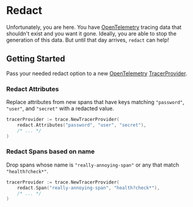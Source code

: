 # Redact

Unfortunately, you are here.
You have [OpenTelemetry] tracing data that shouldn't exist and you want it gone.
Ideally, you are able to stop the generation of this data.
But until that day arrives, `redact` can help!

## Getting Started

Pass your needed redact option to a new [OpenTelemetry] [TracerProvider].

### Redact Attributes

Replace attributes from new spans that have keys matching `"password"`, `"user"`, and `"secret"` with a redacted value.

```go
tracerProvider := trace.NewTracerProvider(
	redact.Attributes("password", "user", "secret"),
	/* ... */
)
```

### Redact Spans based on name

Drop spans whose name is `"really-annoying-span"` or any that match `"health?check*"`.

```go
tracerProvider := trace.NewTracerProvider(
	redact.Span("really-annoying-span", "health?check*"),
	/* ... */
)
```

[OpenTelemetry]: https://opentelemetry.io/
[TracerProvider]: https://pkg.go.dev/go.opentelemetry.io/otel/sdk/trace#TracerProvider
